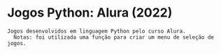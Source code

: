 # Jogos Python: Alura (2022)

```
Jogos desenvolvidos em linguagem Python pelo curso Alura.
  Notas: foi utilizada uma função para criar um menu de seleção de jogos.
```
